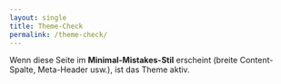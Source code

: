 ```yaml
---
layout: single
title: Theme-Check
permalink: /theme-check/
---
```


Wenn diese Seite im **Minimal-Mistakes-Stil** erscheint (breite Content-Spalte, Meta-Header usw.),
ist das Theme aktiv.

